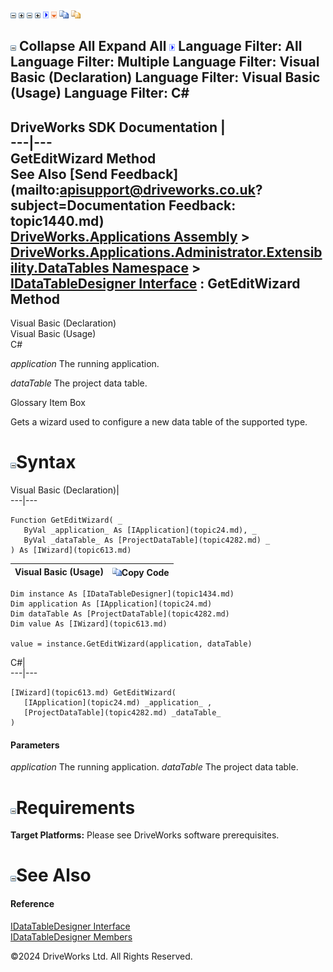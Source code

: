 ![](dotnetimages/collapse.gif) ![](dotnetimages/expand.gif) ![](dotnetimages/collapse.gif) ![](dotnetimages/expand.gif) ![](dotnetimages/drpdown.gif) ![](dotnetimages/drpdown_orange.gif) ![](dotnetimages/copycode.gif) ![](dotnetimages/copycodeHighlight.gif)

![](dotnetimages/collapse.gif) Collapse All Expand All ![](dotnetimages/drpdown.gif) Language Filter: All  Language Filter: Multiple  Language Filter: Visual Basic (Declaration) Language Filter: Visual Basic (Usage) Language Filter: C#  
---  
DriveWorks SDK Documentation  |   
---|---  
GetEditWizard Method   
See Also [Send Feedback](mailto:apisupport@driveworks.co.uk?subject=Documentation Feedback: topic1440.md)  
[DriveWorks.Applications Assembly](topic13.md) > [DriveWorks.Applications.Administrator.Extensibility.DataTables Namespace](topic1432.md) > [IDataTableDesigner Interface](topic1434.md) : GetEditWizard Method  
---  
  
Visual Basic (Declaration)    
Visual Basic (Usage)    
C# 

_application_
    The running application.

_dataTable_
    The project data table.

Glossary Item Box

Gets a wizard used to configure a new data table of the supported type. 

# ![](dotnetimages/collapse.gif)Syntax

Visual Basic (Declaration)|   
---|---  
      
    
    Function GetEditWizard( _
       ByVal _application_ As [IApplication](topic24.md), _
       ByVal _dataTable_ As [ProjectDataTable](topic4282.md) _
    ) As [IWizard](topic613.md)  
  
Visual Basic (Usage)| ![](dotnetimages/copycode.gif)Copy Code  
---|---  
      
    
    Dim instance As [IDataTableDesigner](topic1434.md)
    Dim application As [IApplication](topic24.md)
    Dim dataTable As [ProjectDataTable](topic4282.md)
    Dim value As [IWizard](topic613.md)
     
    value = instance.GetEditWizard(application, dataTable)  
  
C#|   
---|---  
      
    
    [IWizard](topic613.md) GetEditWizard( 
       [IApplication](topic24.md) _application_ ,
       [ProjectDataTable](topic4282.md) _dataTable_
    )  
  
#### Parameters

 _application_
    The running application.
_dataTable_
    The project data table.

# ![](dotnetimages/collapse.gif)Requirements

**Target Platforms:** Please see DriveWorks software prerequisites.

# ![](dotnetimages/collapse.gif)See Also

#### Reference

[IDataTableDesigner Interface](topic1434.md)   
[IDataTableDesigner Members](topic1435.md)

©2024 DriveWorks Ltd. All Rights Reserved.
